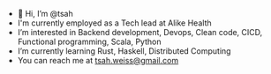 - 👋 Hi, I’m @tsah
- I'm currently employed as a Tech lead at Alike Health 
- I’m interested in Backend development, Devops, Clean code, CICD, Functional programming, Scala, Python
- I’m currently learning Rust, Haskell, Distributed Computing
- You can reach me at tsah.weiss@gmail.com
